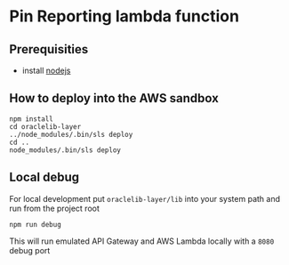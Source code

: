 # Pin Reporting lambda function
## Prerequisities
- install [nodejs](https://nodejs.org/)

## How to deploy into the AWS sandbox
```
npm install
cd oraclelib-layer
../node_modules/.bin/sls deploy
cd ..
node_modules/.bin/sls deploy
```

## Local debug
For local development put `oraclelib-layer/lib` into your system path and run from the project root
```
npm run debug
```
This will run emulated API Gateway and AWS Lambda locally with a `8080` debug port
